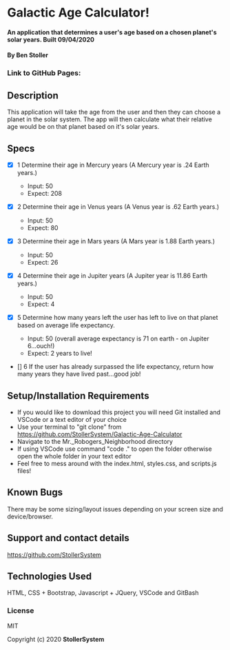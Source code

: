 # Galactic Age Calculator!

#### An application that determines a user's age based on a chosen planet's solar years. Built 09/04/2020

#### By Ben Stoller

### Link to GitHub Pages:



## Description

This application will take the age from the user and then they can choose a planet in the solar system. The app will then calculate what their relative age would be on that planet based on it's solar years. 

## Specs

* [X] 1 Determine their age in Mercury years (A Mercury year is .24 Earth years.)
  * Input: 50
  * Expect: 208

* [X] 2 Determine their age in Venus years (A Venus year is .62 Earth years.)
  * Input: 50
  * Expect: 80

* [X] 3 Determine their age in Mars years (A Mars year is 1.88 Earth years.)
  * Input: 50
  * Expect: 26

* [X] 4 Determine their age in Jupiter years (A Jupiter year is 11.86 Earth years.)
  * Input: 50
  * Expect: 4

* [X] 5 Determine how many years left the user has left to live on that planet based on average life expectancy.
  * Input: 50 (overall average expectancy is 71 on earth - on Jupiter 6...ouch!)
  * Expect: 2 years to live! 

* [] 6 If the user has already surpassed the life expectancy, return how many years they have lived past...good job!


## Setup/Installation Requirements

* If you would like to download this project you will need Git installed and VSCode or a text editor of your choice
* Use your terminal to "git clone" from https://github.com/StollerSystem/Galactic-Age-Calculator
* Navigate to the Mr._Robogers_Neighborhood directory
* If using VSCode use command "code ." to open the folder otherwise open the whole folder in your text editor
* Feel free to mess around with the index.html, styles.css, and scripts.js files! 

## Known Bugs

There may be some sizing/layout issues depending on your screen size and device/browser.

## Support and contact details

https://github.com/StollerSystem

## Technologies Used

HTML, CSS + Bootstrap, Javascript + JQuery, VSCode and GitBash

### License

MIT

Copyright (c) 2020 **StollerSystem**
